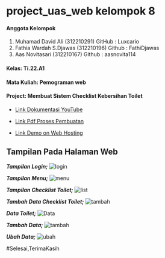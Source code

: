 # project_uas_web kelompok 8
#### Anggota Kelompok
1.  Muhamad David Ali (312210291) GitHub : Luxcario
2.  Fathia Wardah S.Djawas (312210196) Github : FathiDjawas
3.  Aas Novitasari (312210167) Github : aasnovita114

#### Kelas: Ti.22.A1 
#### Mata Kuliah: Pemograman web
#### Project: Membuat Sistem  Checklist Kebersihan Toilet
- [Link Dokumentasi YouTube](https://youtu.be/VM8EkiNfaXc?si=oPOoi1j-HD4lmWB5)


- [Link Pdf Proses Pembuatan](https://drive.google.com/drive/folders/1CvkY79fjMUiKQwyi-vKk3F3QyH8Em8RT)


- [Link Demo on Web Hosting](https://checklisttoiletprojectuas.000webhostapp.com/login.php)


## Tampilan Pada Halaman Web
***Tampilan Login;***
![login](https://github.com/aasnovita114/project_uas_web/assets/116045324/31c4bf56-f8cd-4362-b39c-13bbb366de8d)

***Tampilan Menu;***
![menu](https://github.com/aasnovita114/project_uas_web/assets/116045324/b858347d-01fa-483c-9f0b-ebfa279863be)

***Tampilan Checklist Toilet;***
![list](https://github.com/aasnovita114/project_uas_web/assets/116045324/0b144207-801e-4b26-8f42-06ae5c3f5742)

***Tambah Data Checklist Toilet;***
![tambah](https://github.com/aasnovita114/project_uas_web/assets/116045324/3a1eb010-3646-4213-8729-67fa49581194)

***Data Toilet;***
![Data](https://github.com/aasnovita114/project_uas_web/assets/116045324/de7fe039-59ef-4c62-86ee-794f134571e8)

***Tambah Data;***
![tambah](https://github.com/aasnovita114/project_uas_web/assets/116045324/ef45be93-bd19-4b01-bc26-cad7e8abd534)

***Ubah Data;***
![ubah](https://github.com/aasnovita114/project_uas_web/assets/116045324/dd559f2e-9bba-4498-a88a-eb233e78d419)

#Selesai,TerimaKasih
